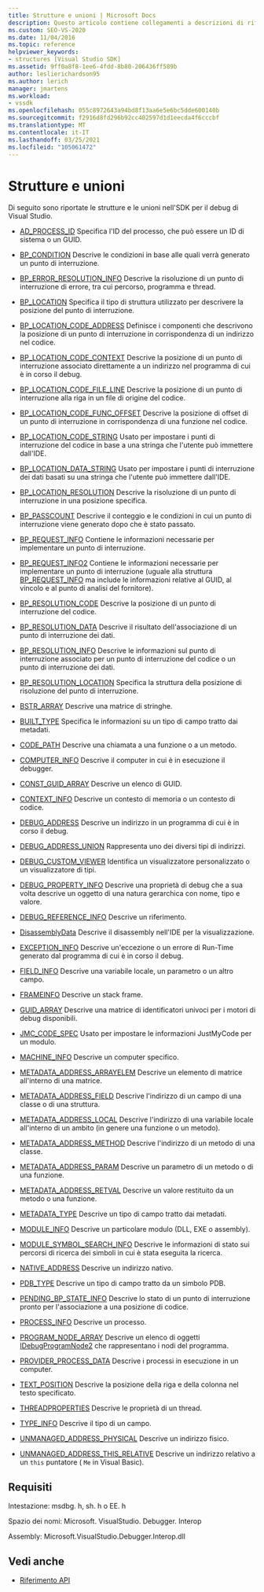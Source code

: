 ```yaml
---
title: Strutture e unioni | Microsoft Docs
description: Questo articolo contiene collegamenti a descrizioni di riferimento di strutture e unioni nell'SDK per il debug di Visual Studio.
ms.custom: SEO-VS-2020
ms.date: 11/04/2016
ms.topic: reference
helpviewer_keywords:
- structures [Visual Studio SDK]
ms.assetid: 9ff0a8f8-1ee6-4fdd-8b80-206436ff589b
author: leslierichardson95
ms.author: lerich
manager: jmartens
ms.workload:
- vssdk
ms.openlocfilehash: 055c8972643a94bd8f13aa6e5e6bc5dde600140b
ms.sourcegitcommit: f2916d8fd296b92cc402597d1d1eecda4f6cccbf
ms.translationtype: MT
ms.contentlocale: it-IT
ms.lasthandoff: 03/25/2021
ms.locfileid: "105061472"
---
```

# <a name="structures-and-unions"></a>Strutture e unioni
Di seguito sono riportate le strutture e le unioni nell'SDK per il debug di Visual Studio.

- [AD_PROCESS_ID](../../../extensibility/debugger/reference/ad-process-id.md) Specifica l'ID del processo, che può essere un ID di sistema o un GUID.

- [BP_CONDITION](../../../extensibility/debugger/reference/bp-condition.md) Descrive le condizioni in base alle quali verrà generato un punto di interruzione.

- [BP_ERROR_RESOLUTION_INFO](../../../extensibility/debugger/reference/bp-error-resolution-info.md) Descrive la risoluzione di un punto di interruzione di errore, tra cui percorso, programma e thread.

- [BP_LOCATION](../../../extensibility/debugger/reference/bp-location.md) Specifica il tipo di struttura utilizzato per descrivere la posizione del punto di interruzione.

- [BP_LOCATION_CODE_ADDRESS](../../../extensibility/debugger/reference/bp-location-code-address.md) Definisce i componenti che descrivono la posizione di un punto di interruzione in corrispondenza di un indirizzo nel codice.

- [BP_LOCATION_CODE_CONTEXT](../../../extensibility/debugger/reference/bp-location-code-context.md) Descrive la posizione di un punto di interruzione associato direttamente a un indirizzo nel programma di cui è in corso il debug.

- [BP_LOCATION_CODE_FILE_LINE](../../../extensibility/debugger/reference/bp-location-code-file-line.md) Descrive la posizione di un punto di interruzione alla riga in un file di origine del codice.

- [BP_LOCATION_CODE_FUNC_OFFSET](../../../extensibility/debugger/reference/bp-location-code-func-offset.md) Descrive la posizione di offset di un punto di interruzione in corrispondenza di una funzione nel codice.

- [BP_LOCATION_CODE_STRING](../../../extensibility/debugger/reference/bp-location-code-string.md) Usato per impostare i punti di interruzione del codice in base a una stringa che l'utente può immettere dall'IDE.

- [BP_LOCATION_DATA_STRING](../../../extensibility/debugger/reference/bp-location-data-string.md) Usato per impostare i punti di interruzione dei dati basati su una stringa che l'utente può immettere dall'IDE.

- [BP_LOCATION_RESOLUTION](../../../extensibility/debugger/reference/bp-location-resolution.md) Descrive la risoluzione di un punto di interruzione in una posizione specifica.

- [BP_PASSCOUNT](../../../extensibility/debugger/reference/bp-passcount.md) Descrive il conteggio e le condizioni in cui un punto di interruzione viene generato dopo che è stato passato.

- [BP_REQUEST_INFO](../../../extensibility/debugger/reference/bp-request-info.md) Contiene le informazioni necessarie per implementare un punto di interruzione.

- [BP_REQUEST_INFO2](../../../extensibility/debugger/reference/bp-request-info2.md) Contiene le informazioni necessarie per implementare un punto di interruzione (uguale alla struttura [BP_REQUEST_INFO](../../../extensibility/debugger/reference/bp-request-info.md) ma include le informazioni relative al GUID, al vincolo e al punto di analisi del fornitore).

- [BP_RESOLUTION_CODE](../../../extensibility/debugger/reference/bp-resolution-code.md) Descrive la posizione di un punto di interruzione del codice.

- [BP_RESOLUTION_DATA](../../../extensibility/debugger/reference/bp-resolution-data.md) Descrive il risultato dell'associazione di un punto di interruzione dei dati.

- [BP_RESOLUTION_INFO](../../../extensibility/debugger/reference/bp-resolution-info.md) Descrive le informazioni sul punto di interruzione associato per un punto di interruzione del codice o un punto di interruzione dei dati.

- [BP_RESOLUTION_LOCATION](../../../extensibility/debugger/reference/bp-resolution-location.md) Specifica la struttura della posizione di risoluzione del punto di interruzione.

- [BSTR_ARRAY](../../../extensibility/debugger/reference/bstr-array.md) Descrive una matrice di stringhe.

- [BUILT_TYPE](../../../extensibility/debugger/reference/built-type.md) Specifica le informazioni su un tipo di campo tratto dai metadati.

- [CODE_PATH](../../../extensibility/debugger/reference/code-path.md) Descrive una chiamata a una funzione o a un metodo.

- [COMPUTER_INFO](../../../extensibility/debugger/reference/computer-info.md) Descrive il computer in cui è in esecuzione il debugger.

- [CONST_GUID_ARRAY](../../../extensibility/debugger/reference/const-guid-array.md) Descrive un elenco di GUID.

- [CONTEXT_INFO](../../../extensibility/debugger/reference/context-info.md) Descrive un contesto di memoria o un contesto di codice.

- [DEBUG_ADDRESS](../../../extensibility/debugger/reference/debug-address.md) Descrive un indirizzo in un programma di cui è in corso il debug.

- [DEBUG_ADDRESS_UNION](../../../extensibility/debugger/reference/debug-address-union.md) Rappresenta uno dei diversi tipi di indirizzi.

- [DEBUG_CUSTOM_VIEWER](../../../extensibility/debugger/reference/debug-custom-viewer.md) Identifica un visualizzatore personalizzato o un visualizzatore di tipi.

- [DEBUG_PROPERTY_INFO](../../../extensibility/debugger/reference/debug-property-info.md) Descrive una proprietà di debug che a sua volta descrive un oggetto di una natura gerarchica con nome, tipo e valore.

- [DEBUG_REFERENCE_INFO](../../../extensibility/debugger/reference/debug-reference-info.md) Descrive un riferimento.

- [DisassemblyData](../../../extensibility/debugger/reference/disassemblydata.md) Descrive il disassembly nell'IDE per la visualizzazione.

- [EXCEPTION_INFO](../../../extensibility/debugger/reference/exception-info.md) Descrive un'eccezione o un errore di Run-Time generato dal programma di cui è in corso il debug.

- [FIELD_INFO](../../../extensibility/debugger/reference/field-info.md) Descrive una variabile locale, un parametro o un altro campo.

- [FRAMEINFO](../../../extensibility/debugger/reference/frameinfo.md) Descrive un stack frame.

- [GUID_ARRAY](../../../extensibility/debugger/reference/guid-array.md) Descrive una matrice di identificatori univoci per i motori di debug disponibili.

- [JMC_CODE_SPEC](../../../extensibility/debugger/reference/jmc-code-spec.md) Usato per impostare le informazioni JustMyCode per un modulo.

- [MACHINE_INFO](../../../extensibility/debugger/reference/machine-info.md) Descrive un computer specifico.

- [METADATA_ADDRESS_ARRAYELEM](../../../extensibility/debugger/reference/metadata-address-arrayelem.md) Descrive un elemento di matrice all'interno di una matrice.

- [METADATA_ADDRESS_FIELD](../../../extensibility/debugger/reference/metadata-address-field.md) Descrive l'indirizzo di un campo di una classe o di una struttura.

- [METADATA_ADDRESS_LOCAL](../../../extensibility/debugger/reference/metadata-address-local.md) Descrive l'indirizzo di una variabile locale all'interno di un ambito (in genere una funzione o un metodo).

- [METADATA_ADDRESS_METHOD](../../../extensibility/debugger/reference/metadata-address-method.md) Descrive l'indirizzo di un metodo di una classe.

- [METADATA_ADDRESS_PARAM](../../../extensibility/debugger/reference/metadata-address-param.md) Descrive un parametro di un metodo o di una funzione.

- [METADATA_ADDRESS_RETVAL](../../../extensibility/debugger/reference/metadata-address-retval.md) Descrive un valore restituito da un metodo o una funzione.

- [METADATA_TYPE](../../../extensibility/debugger/reference/metadata-type.md) Descrive un tipo di campo tratto dai metadati.

- [MODULE_INFO](../../../extensibility/debugger/reference/module-info.md) Descrive un particolare modulo (DLL, EXE o assembly).

- [MODULE_SYMBOL_SEARCH_INFO](../../../extensibility/debugger/reference/module-symbol-search-info.md) Descrive le informazioni di stato sui percorsi di ricerca dei simboli in cui è stata eseguita la ricerca.

- [NATIVE_ADDRESS](../../../extensibility/debugger/reference/native-address.md) Descrive un indirizzo nativo.

- [PDB_TYPE](../../../extensibility/debugger/reference/pdb-type.md) Descrive un tipo di campo tratto da un simbolo PDB.

- [PENDING_BP_STATE_INFO](../../../extensibility/debugger/reference/pending-bp-state-info.md) Descrive lo stato di un punto di interruzione pronto per l'associazione a una posizione di codice.

- [PROCESS_INFO](../../../extensibility/debugger/reference/process-info.md) Descrive un processo.

- [PROGRAM_NODE_ARRAY](../../../extensibility/debugger/reference/program-node-array.md) Descrive un elenco di oggetti [IDebugProgramNode2](../../../extensibility/debugger/reference/idebugprogramnode2.md) che rappresentano i nodi del programma.

- [PROVIDER_PROCESS_DATA](../../../extensibility/debugger/reference/provider-process-data.md) Descrive i processi in esecuzione in un computer.

- [TEXT_POSITION](../../../extensibility/debugger/reference/text-position.md) Descrive la posizione della riga e della colonna nel testo specificato.

- [THREADPROPERTIES](../../../extensibility/debugger/reference/threadproperties.md) Descrive le proprietà di un thread.

- [TYPE_INFO](../../../extensibility/debugger/reference/type-info.md) Descrive il tipo di un campo.

- [UNMANAGED_ADDRESS_PHYSICAL](../../../extensibility/debugger/reference/unmanaged-address-physical.md) Descrive un indirizzo fisico.

- [UNMANAGED_ADDRESS_THIS_RELATIVE](../../../extensibility/debugger/reference/unmanaged-address-this-relative.md) Descrive un indirizzo relativo a un `this` puntatore ( `Me` in Visual Basic).

## <a name="requirements"></a>Requisiti
 Intestazione: msdbg. h, sh. h o EE. h

 Spazio dei nomi: Microsoft. VisualStudio. Debugger. Interop

 Assembly: Microsoft.VisualStudio.Debugger.Interop.dll

## <a name="see-also"></a>Vedi anche
- [Riferimento API](../../../extensibility/debugger/reference/api-reference-visual-studio-debugging.md)
